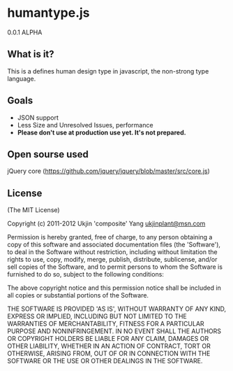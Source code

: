 humantype.js
=============

0.0.1 ALPHA

What is it?
-----------

This is a defines human design type in javascript, the non-strong type language.

Goals
-----

 - JSON support
 - Less Size and Unresolved Issues, performance
 - **Please don't use at production use yet. It's not prepared.**
 
 Open sourse used
 ----------------
 
 jQuery core (https://github.com/jquery/jquery/blob/master/src/core.js)

License
-------

(The MIT License)

Copyright (c) 2011-2012 Ukjin 'composite' Yang <ukjinplant@msn.com>

Permission is hereby granted, free of charge, to any person obtaining a copy of this software and associated documentation files (the 'Software'), to deal in the Software without restriction, including without limitation the rights to use, copy, modify, merge, publish, distribute, sublicense, and/or sell copies of the Software, and to permit persons to whom the Software is furnished to do so, subject to the following conditions:

The above copyright notice and this permission notice shall be included in all copies or substantial portions of the Software.

THE SOFTWARE IS PROVIDED 'AS IS', WITHOUT WARRANTY OF ANY KIND, EXPRESS OR IMPLIED, INCLUDING BUT NOT LIMITED TO THE WARRANTIES OF MERCHANTABILITY, FITNESS FOR A PARTICULAR PURPOSE AND NONINFRINGEMENT. IN NO EVENT SHALL THE AUTHORS OR COPYRIGHT HOLDERS BE LIABLE FOR ANY CLAIM, DAMAGES OR OTHER LIABILITY, WHETHER IN AN ACTION OF CONTRACT, TORT OR OTHERWISE, ARISING FROM, OUT OF OR IN CONNECTION WITH THE SOFTWARE OR THE USE OR OTHER DEALINGS IN THE SOFTWARE.